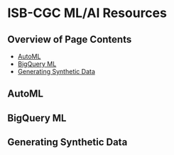 # ISB-CGC ML/AI Resources
## Overview of Page Contents

+ [AutoML](#automl)
+ [BigQuery ML](#bqml)
+ [Generating Synthetic Data](#synth)

## **AutoML** <a name="automl"></a>


## **BigQuery ML** <a name='bqml'></a>


## **Generating Synthetic Data** <a name="synth"></a>
